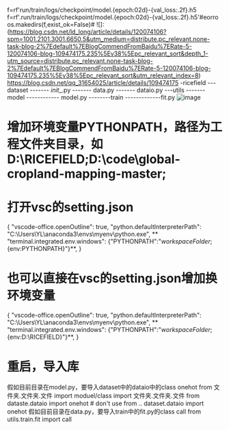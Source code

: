 f=rf'run/train/logs/checkpoint/model.{epoch:02d}-{val_loss:.2f}.h5
f=rf'.run/train/logs/checkpoint/model.{epoch:02d}-{val_loss:.2f}.h5'#eorro
os.makedirs(f,exist_ok=False)#
![]:(https://blog.csdn.net/ld_long/article/details/120074106?spm=1001.2101.3001.6650.5&utm_medium=distribute.pc_relevant.none-task-blog-2%7Edefault%7EBlogCommendFromBaidu%7ERate-5-120074106-blog-109474175.235%5Ev38%5Epc_relevant_sort&depth_1-utm_source=distribute.pc_relevant.none-task-blog-2%7Edefault%7EBlogCommendFromBaidu%7ERate-5-120074106-blog-109474175.235%5Ev38%5Epc_relevant_sort&utm_relevant_index=8)
https://blog.csdn.net/qq_31654025/article/details/109474175
-ricefield
--- dataset
-------    _init__.py
-------     data.py
-------    dataio.py
---utils
------- model
------------ model.py
--------train
-------------fit.py
![image](https://github.com/tangyongli/mynote/assets/133754833/70a622a7-88de-47c0-af0c-4a44c6f951fa)
# 增加环境变量PYTHONPATH，路径为工程文件夹目录，如D:\RICEFIELD;D:\code\global-cropland-mapping-master;
# 打开vsc的setting.json 

{
    "vscode-office.openOutline": true,
    "python.defaultInterpreterPath": "C:\\Users\\YL\\anaconda3\\envs\\myenv\\python.exe",
  **  "terminal.integrated.env.windows": {"PYTHONPATH":"${workspaceFolder};${env:PYTHONPATH}"}**,
}
# 也可以直接在vsc的setting.json增加换环境变量

{
    "vscode-office.openOutline": true,
    "python.defaultInterpreterPath": "C:\\Users\\YL\\anaconda3\\envs\\myenv\\python.exe",
  **  "terminal.integrated.env.windows": {"PYTHONPATH":"${workspaceFolder};${env:D:\\RICEFIELD}"}**,
}
# 重启，导入库
假如目前目录在model.py，要导入dataset中的dataio中的class onehot
from 文件夹.文件夹.文件 import moduel/class
import 文件夹.文件夹.文件
from dataste.dataio import onehot # don't use from .. dataset.dataio import onehot 
假如目前目录在data.py，要导入train中的fit.py的class call 
from utils.train.fit import call




